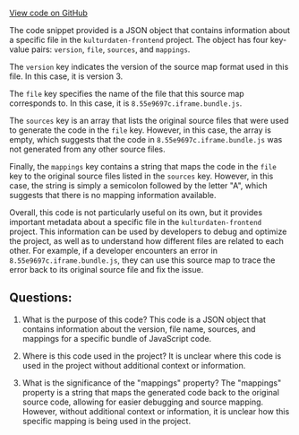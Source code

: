 [View code on GitHub](https://github.com/technologiestiftung/kulturdaten-frontend/blob/master/storybook-static/8.55e9697c.iframe.bundle.js.map)

The code snippet provided is a JSON object that contains information about a specific file in the `kulturdaten-frontend` project. The object has four key-value pairs: `version`, `file`, `sources`, and `mappings`. 

The `version` key indicates the version of the source map format used in this file. In this case, it is version 3. 

The `file` key specifies the name of the file that this source map corresponds to. In this case, it is `8.55e9697c.iframe.bundle.js`. 

The `sources` key is an array that lists the original source files that were used to generate the code in the `file` key. However, in this case, the array is empty, which suggests that the code in `8.55e9697c.iframe.bundle.js` was not generated from any other source files. 

Finally, the `mappings` key contains a string that maps the code in the `file` key to the original source files listed in the `sources` key. However, in this case, the string is simply a semicolon followed by the letter "A", which suggests that there is no mapping information available. 

Overall, this code is not particularly useful on its own, but it provides important metadata about a specific file in the `kulturdaten-frontend` project. This information can be used by developers to debug and optimize the project, as well as to understand how different files are related to each other. For example, if a developer encounters an error in `8.55e9697c.iframe.bundle.js`, they can use this source map to trace the error back to its original source file and fix the issue.
## Questions: 
 1. What is the purpose of this code?
   This code is a JSON object that contains information about the version, file name, sources, and mappings for a specific bundle of JavaScript code.

2. Where is this code used in the project?
   It is unclear where this code is used in the project without additional context or information.

3. What is the significance of the "mappings" property?
   The "mappings" property is a string that maps the generated code back to the original source code, allowing for easier debugging and source mapping. However, without additional context or information, it is unclear how this specific mapping is being used in the project.